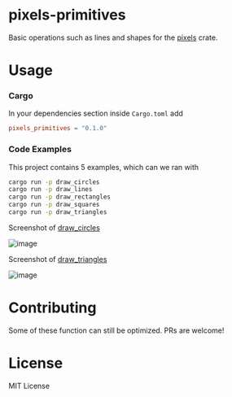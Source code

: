 # pixels-primitives
Basic operations such as lines and shapes for the [pixels](https://github.com/parasyte/pixels) crate.

# Usage

### Cargo
In your dependencies section inside `Cargo.toml` add
```toml
pixels_primitives = "0.1.0"
```

### Code Examples
This project contains 5 examples, which can we ran with
```bash
cargo run -p draw_circles
cargo run -p draw_lines
cargo run -p draw_rectangles
cargo run -p draw_squares
cargo run -p draw_triangles
```

Screenshot of [draw_circles](https://github.com/Chloe-Woahie/pixels-primitives/blob/main/examples/draw_circles/src/main.rs)

![image](https://user-images.githubusercontent.com/68732833/164948460-0421388d-918e-40e8-9bfe-b3bea93c17dc.png)

Screenshot of [draw_triangles](https://github.com/Chloe-Woahie/pixels-primitives/blob/main/examples/draw_triangles/src/main.rs)

![image](https://user-images.githubusercontent.com/68732833/164948552-e590edf4-ab7a-47e9-9ad2-633e1eb0d38f.png)

# Contributing
Some of these function can still be optimized. PRs are welcome!

# License
MIT License
